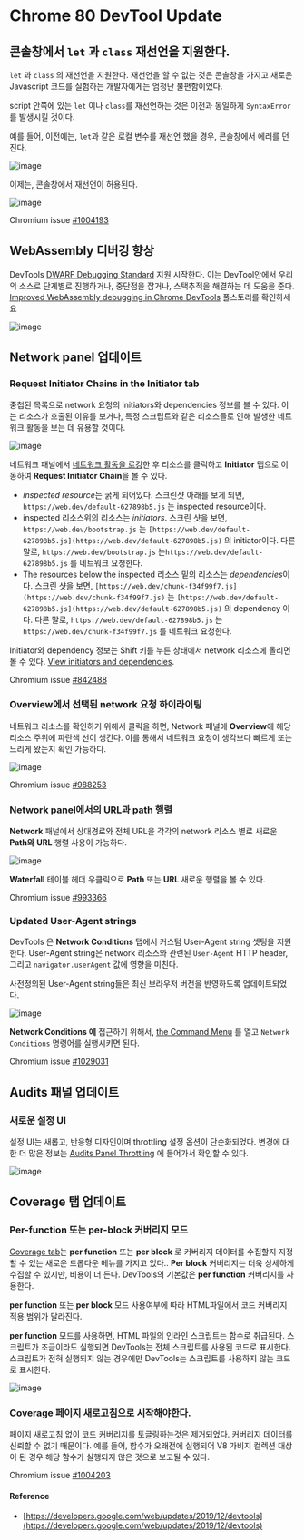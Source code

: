 # Chrome 80 DevTool Update

## 콘솔창에서 `let` 과 `class` 재선언을 지원한다.

 `let` 과 `class` 의 재선언을 지원한다. 재선언을 할 수 없는 것은 콘솔창을 가지고 새로운 Javascript 코드를 실험하는 개발자에게는 엄청난 불편함이었다. 

script 안쪽에 있는 `let` 이나 `class`를 재선언하는 것은 이전과 동일하게 `SyntaxError`를 발생시킬 것이다.

예를 들어, 이전에는, `let`과 같은 로컬 변수를 재선언 했을 경우, 콘솔창에서 에러를 던진다.

![image](https://user-images.githubusercontent.com/24274424/74095008-d0fbdd00-4b2d-11ea-88cc-40deaba2465b.png)

이제는, 콘솔창에서 재선언이 허용된다.

![image](https://user-images.githubusercontent.com/24274424/74095014-ec66e800-4b2d-11ea-84e2-41654d770014.png)

Chromium issue [#1004193](https://crbug.com/1004193)

## WebAssembly 디버깅 향상

DevTools [DWARF Debugging Standard](http://dwarfstd.org/) 지원 시작한다. 이는 DevTool안에서 우리의 소스로 단계별로 진행하거나, 중단점을 잡거나, 스택추적을 해결하는 데 도움을 준다. [Improved WebAssembly debugging in Chrome DevTools](https://developers.google.com/web/updates/2019/12/webassembly) 풀스토리를 확인하세요

![image](https://user-images.githubusercontent.com/24274424/74095018-01dc1200-4b2e-11ea-808e-1cda18156298.png)

## Network panel 업데이트

### Request Initiator Chains in the Initiator tab

중첩된 목록으로 network 요청의 initiators와 dependencies 정보를 볼 수 있다. 이는 리소스가 호출된 이유를 보거나, 특정 스크립트와 같은 리소스들로 인해 발생한 네트워크 활동을 보는 데 유용할 것이다.

![image](https://user-images.githubusercontent.com/24274424/74095021-09032000-4b2e-11ea-8fd9-a08561dc5e89.png)

네트워크 패널에서 [네트워크 활동을 로깅](https://developers.google.com/web/tools/chrome-devtools/network)한 후 리소스를 클릭하고 **Initiator** 탭으로 이동하여  **Request Initiator Chain**을 볼 수 있다.

- *inspected resource*는 굵게 되어있다. 스크린샷 아래를 보게 되면, `https://web.dev/default-627898b5.js` 는 inspected resource이다.
- inspected 리소스위의 리소스는 *initiators*. 스크린 샷을 보면, `https://web.dev/bootstrap.js` 는 `[https://web.dev/default-627898b5.js](https://web.dev/default-627898b5.js)` 의 initiator이다. 다른 말로, `https://web.dev/bootstrap.js` 는`https://web.dev/default-627898b5.js` 를 네트워크 요청한다.
- The resources below the inspected 리소스 밑의 리소스는 *dependencies*이다. 스크린 샷을 보면, `[https://web.dev/chunk-f34f99f7.js](https://web.dev/chunk-f34f99f7.js)` 는  `[https://web.dev/default-627898b5.js](https://web.dev/default-627898b5.js)` 의 dependency 이다. 다른 말로,  `https://web.dev/default-627898b5.js` 는  `https://web.dev/chunk-f34f99f7.js` 를 네트워크 요청한다.

Initiator와 dependency 정보는 Shift 키를 누른 상태에서 network 리소스에 올리면 볼 수 있다. [View initiators and dependencies](https://developers.google.com/web/tools/chrome-devtools/network/reference).

Chromium issue [#842488](https://crbug.com/842488)

### Overview에서 선택된 network 요청 하이라이팅

네트워크 리소스를 확인하기 위해서 클릭을 하면, Network 패널에 **Overview**에 해당 리소스 주위에 파란색 선이 생긴다. 이를 통해서 네트워크 요청이 생각보다 빠르게 또는 느리게 왔는지 확인 가능하다.

![image](https://user-images.githubusercontent.com/24274424/74095028-20420d80-4b2e-11ea-874a-bfe6ec64c7ec.png)

Chromium issue [#988253](https://crbug.com/988253)

### Network panel에서의 URL과 path 행렬

**Network** 패널에서 상대경로와 전체 URL을 각각의 network 리소스 별로 새로운 **Path와** **URL** 행렬 사용이 가능하다. 

![image](https://user-images.githubusercontent.com/24274424/74095029-246e2b00-4b2e-11ea-9b77-89fec563c287.png)

**Waterfall** 테이블 헤더 우클릭으로 **Path** 또는 **URL** 새로운 행렬을 볼 수 있다.

Chromium issue [#993366](https://crbug.com/993366)

### Updated User-Agent strings

DevTools 은 **Network Conditions** 탭에서 커스텀  User-Agent string 셋팅을 지원한다. User-Agent string은 network 리소스와 관련된 `User-Agent` HTTP header, 그리고 `navigator.userAgent` 값에 영향을 미친다. 

사전정의된 User-Agent string들은 최신 브라우저 버전을 반영하도록 업데이트되었다.

![image](https://user-images.githubusercontent.com/24274424/74095036-4a93cb00-4b2e-11ea-97cb-4b9e106dc5d6.png)

**Network Conditions 에** 접근하기 위해서, [the Command Menu](https://developers.google.com/web/tools/chrome-devtools/command-menu) 를 열고 `Network Conditions` 명령어를 실행시키면 된다.

Chromium issue [#1029031](https://crbug.com/1029031)

## Audits 패널 업데이트

### 새로운 설정 UI

설정 UI는 새롭고, 반응형 디자인이며 throttling 설정 옵션이 단순화되었다. 변경에 대한 더 많은 정보는 [Audits Panel Throttling](https://github.com/GoogleChrome/lighthouse/blob/master/docs/throttling.md#devtools-audits-panel-throttling) 에 들어가서 확인할 수 있다.

![image](https://user-images.githubusercontent.com/24274424/74095037-4f587f00-4b2e-11ea-8c14-b93caef94e65.png)

## Coverage 탭 업데이트

### Per-function 또는 per-block 커버리지 모드

[Coverage tab](https://developers.google.com/web/tools/chrome-devtools/coverage)는 **per function** 또는 **per block** 로 커버리지 데이터를 수집할지 지정할 수 있는 새로운 드롭다운 메뉴를 가지고 있다.. **Per block** 커버리지는 더욱 상세하게 수집할 수 있지만, 비용이 더 든다. DevTools의 기본값은 **per function** 커버리지를 사용한다.

**per function** 또는 **per block** 모드 사용여부에 따라 HTML파일에서 코드 커버리지 적용 범위가 달라진다. 

**per function** 모드를 사용하면, HTML 파일의 인라인 스크립트는 함수로 취급된다. 스크립트가 조금이라도 실행되면 DevTools는 전체 스크립트를 사용된 코드로 표시한다.스크립트가 전혀 실행되지 않는 경우에만 DevTools는 스크립트를 사용하지 않는 코드로 표시한다.

![image](https://user-images.githubusercontent.com/24274424/74095038-52536f80-4b2e-11ea-85e7-1027ddb72abc.png)

### Coverage 페이지 새로고침으로 시작해야한다.

페이지 새로고침 없이 코드 커버리지를 토글링하는것은 제거되었다. 커버리지 데이터를 신뢰할 수 없기 때문이다. 예를 들어, 함수가 오래전에 실행되어 V8 가비지 컬렉션 대상이 된 경우 해당 함수가 실행되지 않은 것으로 보고될 수 있다.

Chromium issue [#1004203](https://crbug.com/1004203)

#### Reference

- [https://developers.google.com/web/updates/2019/12/devtools](https://developers.google.com/web/updates/2019/12/devtools)
